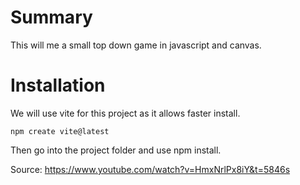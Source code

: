 # Summary 

This will me a small top down game in javascript and canvas.


# Installation

We will use vite for this project as it allows faster install.

```npm create vite@latest```

Then go into the project folder and use npm install.









Source:
https://www.youtube.com/watch?v=HmxNrlPx8iY&t=5846s